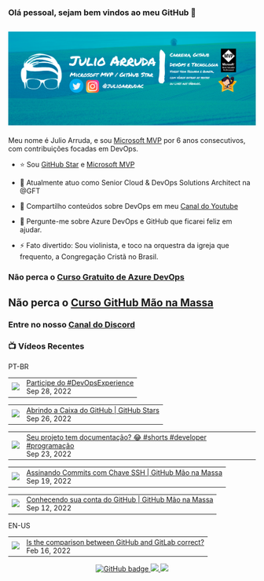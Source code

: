 ### Olá pessoal, sejam bem vindos ao meu GitHub 👋

## [![Julio Arruda Header](https://raw.githubusercontent.com/julioarruda/julioarruda/master/fundo%20github.png)](https://youtube.com/user/julioarrudac)
Meu nome é Julio Arruda, e sou [Microsoft MVP](https://mvp.microsoft.com/pt-br/PublicProfile/5002557?fullName=Julio%20%20Arruda) por 6 anos consecutivos, com contribuições focadas em DevOps.


- ⭐ Sou [GitHub Star](https://stars.github.com/profiles/julioarruda) e [Microsoft MVP](https://mvp.microsoft.com/pt-br/PublicProfile/5002557?fullName=Julio%20%20Arruda)

- 🔭 Atualmente atuo como Senior Cloud & DevOps Solutions Architect na @GFT

- 👯 Compartilho conteúdos sobre DevOps em meu [Canal do Youtube](https://youtube.com/user/julioarrudac)

- 💬 Pergunte-me sobre Azure DevOps e GitHub que ficarei feliz em ajudar.

- ⚡ Fato divertido: Sou violinista, e toco na orquestra da igreja que frequento, a Congregação Cristã no Brasil.





### Não perca o [Curso Gratuito de Azure DevOps](https://github.com/julioarruda/Curso-Azure-DevOps)

## Não perca o [Curso GitHub Mão na Massa](https://github.com/github-mao-na-massa/curso-github-mao-na-massa)

### Entre no nosso [Canal do Discord](https://discord.gg/HAr9WFYkpB)


### 📺 Vídeos Recentes

PT-BR

<!-- YOUTUBE:START --><table><tr><td><a href="https://www.youtube.com/watch?v=apMAot2LEpM"><img width="140px" src="https://i.ytimg.com/vi/apMAot2LEpM/mqdefault.jpg"></a></td>
<td><a href="https://www.youtube.com/watch?v=apMAot2LEpM">Participe do #DevOpsExperience</a><br/>Sep 28, 2022</td></tr></table>
<table><tr><td><a href="https://www.youtube.com/watch?v=oxhJ1v2tvtc"><img width="140px" src="https://i.ytimg.com/vi/oxhJ1v2tvtc/mqdefault.jpg"></a></td>
<td><a href="https://www.youtube.com/watch?v=oxhJ1v2tvtc">Abrindo a Caixa do GitHub | GitHub Stars</a><br/>Sep 26, 2022</td></tr></table>
<table><tr><td><a href="https://www.youtube.com/watch?v=qm3t9Nu7Psg"><img width="140px" src="https://i.ytimg.com/vi/qm3t9Nu7Psg/mqdefault.jpg"></a></td>
<td><a href="https://www.youtube.com/watch?v=qm3t9Nu7Psg">Seu projeto tem documentação? 😂 #shorts #developer #programação</a><br/>Sep 23, 2022</td></tr></table>
<table><tr><td><a href="https://www.youtube.com/watch?v=WD92Tg3fobc"><img width="140px" src="https://i.ytimg.com/vi/WD92Tg3fobc/mqdefault.jpg"></a></td>
<td><a href="https://www.youtube.com/watch?v=WD92Tg3fobc">Assinando Commits com Chave SSH | GitHub Mão na Massa</a><br/>Sep 19, 2022</td></tr></table>
<table><tr><td><a href="https://www.youtube.com/watch?v=KZdBdpdfEfE"><img width="140px" src="https://i.ytimg.com/vi/KZdBdpdfEfE/mqdefault.jpg"></a></td>
<td><a href="https://www.youtube.com/watch?v=KZdBdpdfEfE">Conhecendo sua conta do GitHub | GitHub Mão na Massa</a><br/>Sep 12, 2022</td></tr></table>
<!-- YOUTUBE:END -->

EN-US
<!-- YOUTUBEEN:START --><table><tr><td><a href="https://www.youtube.com/watch?v=wHo1ftsyzNE"><img width="140px" src="https://i.ytimg.com/vi/wHo1ftsyzNE/mqdefault.jpg"></a></td>
<td><a href="https://www.youtube.com/watch?v=wHo1ftsyzNE">Is the comparison between GitHub and GitLab correct?</a><br/>Feb 16, 2022</td></tr></table>
<!-- YOUTUBEEN:END -->



<p align="center">
  <a href="https://github.com/julioarruda?tab=followers">
    <img src="https://img.shields.io/github/followers/julioarruda?label=Followers&logo=GitHub&style=for-the-badge" alt="GitHub badge" />
  </a>
  <a href="http://twitter.com/julioarrudac">
    <img src="https://img.shields.io/twitter/follow/julioarrudac?label=Twitter&logo=twitter&style=for-the-badge" />
  </a>
  <a href="http://youtube.com/c/julioarruda?sub_confirmation=1">
    <img src="https://img.shields.io/youtube/views/4BYlkYtHNus?label=YouTube&logo=YouTube&style=for-the-badge" />
  </a>
</p>

<!--
**julioarruda/julioarruda** is a ✨ _special_ ✨ repository because its `README.md` (this file) appears on your GitHub profile.

Here are some ideas to get you started:

- 🔭 I’m currently working on ...
- 🌱 I’m currently learning ...
- 👯 I’m looking to collaborate on ...
- 🤔 I’m looking for help with ...
- 💬 Ask me about ...
- 📫 How to reach me: ...
- 😄 Pronouns: ...
- ⚡ Fun fact: ...
-->
